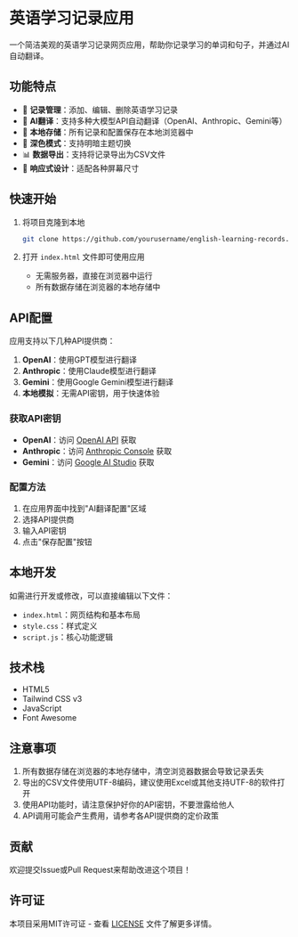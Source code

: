 # 英语学习记录应用

一个简洁美观的英语学习记录网页应用，帮助你记录学习的单词和句子，并通过AI自动翻译。

## 功能特点

- 📝 **记录管理**：添加、编辑、删除英语学习记录
- 🤖 **AI翻译**：支持多种大模型API自动翻译（OpenAI、Anthropic、Gemini等）
- 💾 **本地存储**：所有记录和配置保存在本地浏览器中
- 🌙 **深色模式**：支持明暗主题切换
- 📊 **数据导出**：支持将记录导出为CSV文件
- 📱 **响应式设计**：适配各种屏幕尺寸

## 快速开始

1. 将项目克隆到本地
   ```bash
   git clone https://github.com/yourusername/english-learning-records.git
   ```

2. 打开 `index.html` 文件即可使用应用
   - 无需服务器，直接在浏览器中运行
   - 所有数据存储在浏览器的本地存储中

## API配置

应用支持以下几种API提供商：

1. **OpenAI**：使用GPT模型进行翻译
2. **Anthropic**：使用Claude模型进行翻译
3. **Gemini**：使用Google Gemini模型进行翻译
4. **本地模拟**：无需API密钥，用于快速体验

### 获取API密钥

- **OpenAI**：访问 [OpenAI API](https://platform.openai.com/api-keys) 获取
- **Anthropic**：访问 [Anthropic Console](https://console.anthropic.com/) 获取
- **Gemini**：访问 [Google AI Studio](https://aistudio.google.com/app/apikey) 获取

### 配置方法

1. 在应用界面中找到"AI翻译配置"区域
2. 选择API提供商
3. 输入API密钥
4. 点击"保存配置"按钮

## 本地开发

如需进行开发或修改，可以直接编辑以下文件：

- `index.html`：网页结构和基本布局
- `style.css`：样式定义
- `script.js`：核心功能逻辑

## 技术栈

- HTML5
- Tailwind CSS v3
- JavaScript
- Font Awesome

## 注意事项

1. 所有数据存储在浏览器的本地存储中，清空浏览器数据会导致记录丢失
2. 导出的CSV文件使用UTF-8编码，建议使用Excel或其他支持UTF-8的软件打开
3. 使用API功能时，请注意保护好你的API密钥，不要泄露给他人
4. API调用可能会产生费用，请参考各API提供商的定价政策

## 贡献

欢迎提交Issue或Pull Request来帮助改进这个项目！

## 许可证

本项目采用MIT许可证 - 查看 [LICENSE](LICENSE) 文件了解更多详情。